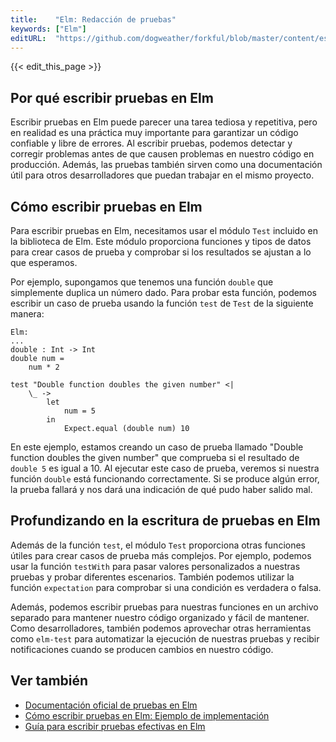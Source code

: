 ```yaml
---
title:    "Elm: Redacción de pruebas"
keywords: ["Elm"]
editURL:  "https://github.com/dogweather/forkful/blob/master/content/es/elm/writing-tests.md"
---
```


{{< edit_this_page >}}

## Por qué escribir pruebas en Elm

Escribir pruebas en Elm puede parecer una tarea tediosa y repetitiva, pero en realidad es una práctica muy importante para garantizar un código confiable y libre de errores. Al escribir pruebas, podemos detectar y corregir problemas antes de que causen problemas en nuestro código en producción. Además, las pruebas también sirven como una documentación útil para otros desarrolladores que puedan trabajar en el mismo proyecto.

## Cómo escribir pruebas en Elm

Para escribir pruebas en Elm, necesitamos usar el módulo `Test` incluido en la biblioteca de Elm. Este módulo proporciona funciones y tipos de datos para crear casos de prueba y comprobar si los resultados se ajustan a lo que esperamos.

Por ejemplo, supongamos que tenemos una función `double` que simplemente duplica un número dado. Para probar esta función, podemos escribir un caso de prueba usando la función `test` de `Test` de la siguiente manera:

```
Elm:
...
double : Int -> Int
double num =
    num * 2

test "Double function doubles the given number" <|
    \_ ->
        let
            num = 5
        in
            Expect.equal (double num) 10

```

En este ejemplo, estamos creando un caso de prueba llamado "Double function doubles the given number" que comprueba si el resultado de `double 5` es igual a 10. Al ejecutar este caso de prueba, veremos si nuestra función `double` está funcionando correctamente. Si se produce algún error, la prueba fallará y nos dará una indicación de qué pudo haber salido mal.

## Profundizando en la escritura de pruebas en Elm

Además de la función `test`, el módulo `Test` proporciona otras funciones útiles para crear casos de prueba más complejos. Por ejemplo, podemos usar la función `testWith` para pasar valores personalizados a nuestras pruebas y probar diferentes escenarios. También podemos utilizar la función `expectation` para comprobar si una condición es verdadera o falsa.

Además, podemos escribir pruebas para nuestras funciones en un archivo separado para mantener nuestro código organizado y fácil de mantener. Como desarrolladores, también podemos aprovechar otras herramientas como `elm-test` para automatizar la ejecución de nuestras pruebas y recibir notificaciones cuando se producen cambios en nuestro código.

## Ver también

- [Documentación oficial de pruebas en Elm](https://package.elm-lang.org/packages/elm-explorations/test/latest/)
- [Cómo escribir pruebas en Elm: Ejemplo de implementación](https://medium.com/@afcastano/elm-testing-framework-86a6e47e2fb2)
- [Guía para escribir pruebas efectivas en Elm](https://thoughtbot.com/blog/how-to-write-effective-tests-in-elm)